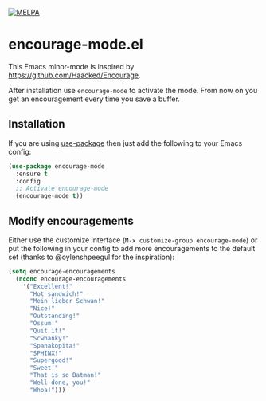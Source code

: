 [![MELPA](http://melpa.org/packages/encourage-mode-badge.svg)](http://melpa.org/#/encourage-mode)

# encourage-mode.el

This Emacs minor-mode is inspired by https://github.com/Haacked/Encourage.

After installation use `encourage-mode` to activate the mode. From now on you
get an encouragement every time you save a buffer.

## Installation

If you are using [use-package](https://github.com/jwiegley/use-package) then
just add the following to your Emacs config:

```lisp
(use-package encourage-mode
  :ensure t
  :config
  ;; Activate encourage-mode
  (encourage-mode t))
```

## Modify encouragements

Either use the customize interface (`M-x customize-group encourage-mode`) or put
the following in your config to add more encouragements to the default set
(thanks to @oylenshpeegul for the inspiration):

```lisp
(setq encourage-encouragements
  (nconc encourage-encouragements
    '("Excellent!"
      "Hot sandwich!"
      "Mein lieber Schwan!"
      "Nice!"
      "Outstanding!"
      "Ossum!"
      "Quit it!"
      "Scwhanky!"
      "Spanakopita!"
      "SPHINX!"
      "Supergood!"
      "Sweet!"
      "That is so Batman!"
      "Well done, you!"
      "Whoa!")))
```
